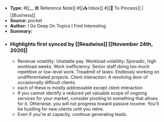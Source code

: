 - **Type:** #[[__ 🟦  Reference Note]] #[[📥 Inbox]] #[[📝 To Process]] | [[Business]]
- **Source:**  pocket
- **Author:** I Go Deep On Topics I Find Interesting
- **Summary:**
- ### Highlights first synced by [[Readwise]] [[November 24th, 2020]]
    - Revenue volatility: Unstable pay.
Workload volatility: Sporadic, high workload weeks.
Work inefficiency: Senior staff doing too much repetitive or low-level work.
Treadmill of tasks: Endlessly working on undifferentiated projects.
Client interaction: A revolving door of occasionally difficult clients. 
    - each of these is mostly addressable except client interaction 
    - If you cannot identify a reduced yet valuable scope of ongoing services for your market, consider pivoting to something that allows for it. Otherwise, you will not progress toward passive income. You'll be hustling for new clients until you retire. 
    - Even if you're at capacity, continue generating leads.

 
